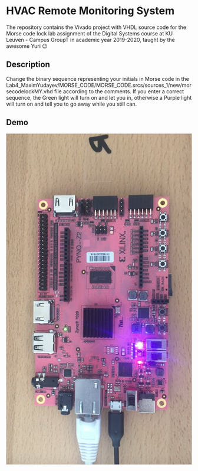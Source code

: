 # HVAC Remote Monitoring System
The repository contains the Vivado project with VHDL source code for the Morse code lock lab assignment of the Digital Systems course at KU Leuven - Campus GroupT in academic year 2019-2020, taught by the awesome Yuri :wink:

## Description
Change the binary sequence representing your initials in Morse code in the Lab4_MaximYudayev/MORSE_CODE/MORSE_CODE.srcs/sources_1/new/morsecodelockMY.vhd file according to the comments. If you enter a correct sequence, the Green light will turn on and let you in, otherwise a Purple light will turn on and tell you to go away while you still can.

## Demo
[![Watch the video](https://github.com/maximyudayev/PYNQ-Z2-Morse-Code-Lock/blob/main/preview.png)](https://drive.google.com/file/d/1V5mX2j4Lpu6tSbBwXs_x5MCyn1nYNGwQ/view?usp=sharing)
